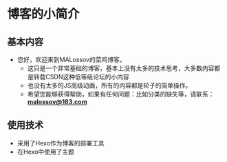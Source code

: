 <!--
 * @Description: 关于博客的简单说明
 * @Author: MALossov
 * @Date: 2022-02-20 00:49:46
 * @LastEditTime: 2022-02-20 00:54:17
 * @LastEditors: MALossov
 * @Reference: 
-->

# 博客的小简介

## 基本内容

- 您好，欢迎来到MALossov的菜鸡博客。
  - 这只是一个非常基础的博客，基本上没有太多的技术思考，大多数内容都是转载CSDN这种低等级论坛的小内容
  - 也没有太多的JS高级动画，所有的内容都是轮子的简单操作。
  - 希望您能够获得帮助，如果有任何问题：比如分类的缺失等，请联系：**malossov@163.com**


## 使用技术
- 采用了Hexo作为博客的部署工具
- 在Hexo中使用了主题